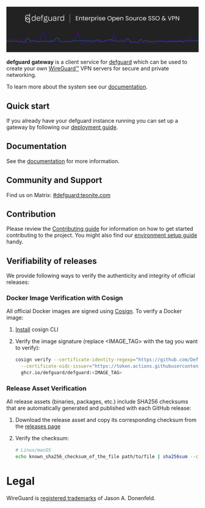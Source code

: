  <p align="center">
    <img src="docs/header.png" alt="defguard">
 </p>

**defguard gateway** is a client service for [defguard](https://github.com/DefGuard/defguard) which can be used to create your own [WireGuard:tm:](https://www.wireguard.com/) VPN servers for secure and private networking.

To learn more about the system see our [documentation](https://defguard.gitbook.io).

## Quick start

If you already have your defguard instance running you can set up a gateway by following our [deployment guide](https://defguard.gitbook.io/defguard/features/setting-up-your-instance/gateway).

## Documentation

See the [documentation](https://docs.defguard.net) for more information.

## Community and Support

Find us on Matrix: [#defguard:teonite.com](https://matrix.to/#/#defguard:teonite.com)

## Contribution

Please review the [Contributing guide](https://defguard.gitbook.io/defguard/for-developers/contributing) for information on how to get started contributing to the project. You might also find our [environment setup guide](https://defguard.gitbook.io/defguard/for-developers/dev-env-setup) handy.

## Verifiability of releases

We provide following ways to verify the authenticity and integrity of official releases:

### Docker Image Verification with Cosign

All official Docker images are signed using [Cosign](https://docs.sigstore.dev/cosign/overview/). To verify a Docker image:

1. [Install](https://github.com/sigstore/cosign?tab=readme-ov-file#installation) cosign CLI

2. Verify the image signature (replace <IMAGE_TAG> with the tag you want to verify):
   ```bash
   cosign verify --certificate-identity-regexp="https://github.com/DefGuard/gateway" \
     --certificate-oidc-issuer="https://token.actions.githubusercontent.com" \
     ghcr.io/defguard/defguard:<IMAGE_TAG>
   ```

### Release Asset Verification

All release assets (binaries, packages, etc.) include SHA256 checksums that are automatically generated and published with each GitHub release:

1. Download the release asset and copy its corresponding checksum from the [releases page](https://github.com/DefGuard/gateway/releases)

2. Verify the checksum:
   ```bash
   # Linux/macOS
   echo known_sha256_checksum_of_the_file path/to/file | sha256sum --check
   ```

# Legal
WireGuard is [registered trademarks](https://www.wireguard.com/trademark-policy/) of Jason A. Donenfeld.
